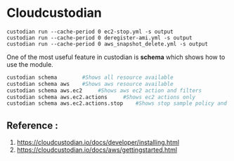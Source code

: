 # Cloudcustodian

```
custodian run --cache-period 0 ec2-stop.yml -s output
custodian run --cache-period 0 deregister-ami.yml -s output
custodian run --cache-period 0 aws_snapshot_delete.yml -s output
```

One of the most useful feature in custodian is **schema** which shows how to use the module.

```bash
custodian schema 	    #Shows all resource available
custodian schema aws 	#Shows aws resource available
custodian schema aws.ec2	 #Shows aws ec2 action and filters
custodian schema aws.ec2.actions	 #Shows ec2 actions only
custodian schema aws.ec2.actions.stop	 #Shows stop sample policy and schema
```

## Reference :

1. https://cloudcustodian.io/docs/developer/installing.html
2. https://cloudcustodian.io/docs/aws/gettingstarted.html

